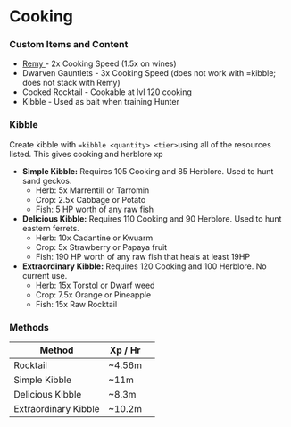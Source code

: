 # Cooking

### Custom Items and Content

* [Remy ](https://bso-wiki.oldschool.gg/custom-items/pets)- 2x Cooking Speed (1.5x on wines)
* Dwarven Gauntlets - 3x Cooking Speed (does not work with =kibble; does not stack with Remy)
* Cooked Rocktail - Cookable at lvl 120 cooking
* Kibble - Used as bait when training Hunter

### Kibble

Create kibble with `=kibble <quantity> <tier>`using all of the resources listed. This gives cooking and herblore xp

* **Simple Kibble:** Requires 105 Cooking and 85 Herblore. Used to hunt sand geckos.
  * Herb: 5x Marrentill or Tarromin
  * Crop: 2.5x Cabbage or Potato
  * Fish: 5 HP worth of any raw fish
* **Delicious Kibble:** Requires 110 Cooking and 90 Herblore. Used to hunt eastern ferrets.
  * Herb: 10x Cadantine or Kwuarm
  * Crop: 5x Strawberry or Papaya fruit
  * Fish: 190 HP worth of any raw fish that heals at least 19HP
* **Extraordinary Kibble:** Requires 120 Cooking and 100 Herblore. No current use.
  * Herb: 15x Torstol or Dwarf weed
  * Crop: 7.5x Orange or Pineapple
  * Fish: 15x Raw Rocktail

### Methods

| Method               | Xp / Hr  |   |
| -------------------- | -------- | - |
| Rocktail             | \~4.56m  |   |
| Simple Kibble        | \~11m    |   |
| Delicious Kibble     | \~8.3m   |   |
| Extraordinary Kibble | \~10.2m  |   |

